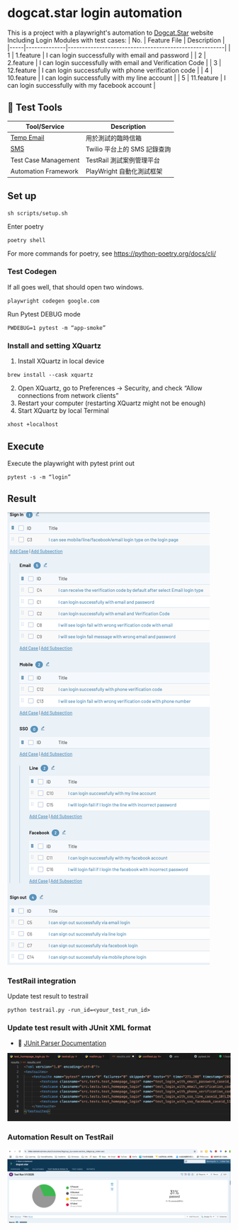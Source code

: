 # dogcat.star login automation

This is a project with a playwright's automation to [Dogcat.Star](https://www.dogcatstar.com/) website
Including Login Modules with test cases:
| No. | Feature File | Description                                           |
|-----|--------------|-------------------------------------------------------|
| 1   | 1.feature    | I can login successfully with email and password     |
| 2   | 2.feature    | I can login successfully with email and Verification Code |
| 3   | 12.feature   | I can login successfully with phone verification code |
| 4   | 10.feature   | I can login successfully with my line account         |
| 5   | 11.feature   | I can login successfully with my facebook account     |

## 🧰 Test Tools
| Tool/Service            | Description                                |
|-------------------------|--------------------------------------------|
| [Temp Email](https://mail.tm/en/)          | 用於測試的臨時信箱                       |
| [SMS](https://console.twilio.com/us1/monitor/logs/sms) | Twilio 平台上的 SMS 記錄查詢              |
| Test Case Management    | TestRail 測試案例管理平台                   |
| Automation Framework    | PlayWright 自動化測試框架                  |


## Set up
```
sh scripts/setup.sh
```
Enter poetry
```
poetry shell
```
For more commands for poetry, see https://python-poetry.org/docs/cli/

### Test Codegen

If all goes well, that should open two windows.

```
playwright codegen google.com
```
Run Pytest DEBUG mode
```
PWDEBUG=1 pytest -m “app-smoke”
```

### Install and setting XQuartz
1. Install XQuartz in local device 
```
brew install --cask xquartz
```
2. Open XQuartz, go to Preferences -> Security, and check “Allow connections from network clients”
3. Restart your computer (restarting XQuartz might not be enough)
4. Start XQuartz by local Terminal
```
xhost +localhost
```
## Execute
Execute the playwright with pytest print out
```
pytest -s -m “login”
```



## Result
![Test Cases](https://github.com/tsailiting/dogcat/blob/main/images/testcases.png)

### TestRail integration
Update test result to testrail
```
python testrail.py -run_id=<your_test_run_id>
```
### Update test result with JUnit XML format

- 📌 [JUnit Parser Documentation](https://junitparser.readthedocs.io/en/latest/)

![JUnit XML Example](https://github.com/tsailiting/dogcat/blob/main/images/junit.png)

### Automation Result on TestRail
![Test Result](https://github.com/tsailiting/dogcat/blob/main/images/test_results.png)
